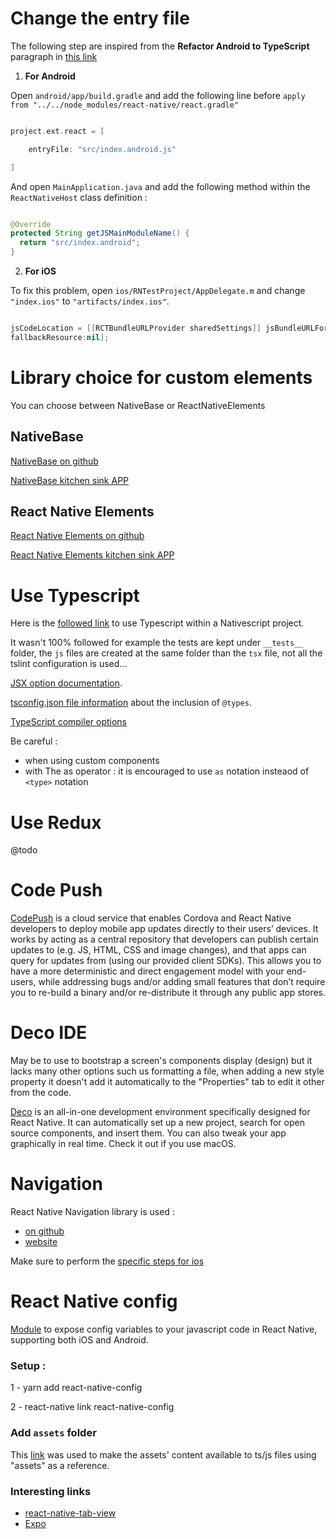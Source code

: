 # Change the entry file 

The following step are inspired from the **Refactor Android to TypeScript** paragraph in [this link](https://medium.com/@rintoj/react-native-with-typescript-40355a90a5d7)

1) **For Android** 

Open `android/app/build.gradle` and add the following line before `apply from "../../node_modules/react-native/react.gradle"`

```` gradle

project.ext.react = [

    entryFile: "src/index.android.js"

]

````

And open `MainApplication.java` and add the following method within the `ReactNativeHost` class definition :

```` java

@Override
protected String getJSMainModuleName() {
  return "src/index.android";
}

````

2) **For iOS**

To fix this problem, open `ios/RNTestProject/AppDelegate.m` and change `"index.ios"` to `"artifacts/index.ios"`.

```` Swift

jsCodeLocation = [[RCTBundleURLProvider sharedSettings]] jsBundleURLForBundleRoot:@"src/js/index.ios" 
fallbackResource:nil];

````

# Library choice for custom elements

You can choose between NativeBase or ReactNativeElements

## NativeBase 

[NativeBase on github](https://github.com/GeekyAnts/NativeBase)

[NativeBase kitchen sink APP](https://github.com/GeekyAnts/NativeBase-KitchenSink)

## React Native Elements

[React Native Elements on github](https://github.com/react-native-training/react-native-elements)

[React Native Elements kitchen sink APP](https://github.com/react-native-training/react-native-hackathon-starter)

# Use Typescript

Here is the [followed link](https://medium.com/@rintoj/react-native-with-typescript-40355a90a5d7) to use Typescript within a Nativescript project.

It wasn't 100% followed for example the tests are kept under `__tests__` folder, the `js` files are created at the same folder than the `tsx` file, not all the tslint configuration is used...

[JSX option documentation](https://www.typescriptlang.org/docs/handbook/jsx.html). 

[tsconfig.json file information](https://www.typescriptlang.org/docs/handbook/tsconfig-json.html) about the inclusion of `@types`.

[TypeScript compiler options](https://www.typescriptlang.org/docs/handbook/compiler-options.html)

Be careful :
* when using custom components
* with The as operator : it is encouraged to use `as` notation insteaod of `<type>` notation

# Use Redux

@todo

# Code Push

[CodePush](https://microsoft.github.io/code-push/) is a cloud service that enables Cordova and React Native developers to deploy mobile app updates directly to their users’ devices. It works by acting as a central repository that developers can publish certain updates to (e.g. JS, HTML, CSS and image changes), and that apps can query for updates from (using our provided client SDKs). This allows you to have a more deterministic and direct engagement model with your end-users, while addressing bugs and/or adding small features that don’t require you to re-build a binary and/or re-distribute it through any public app stores.

# Deco IDE

May be to use to bootstrap a screen's components display (design) but it lacks many other options such us formatting a file, when adding a new style property it doesn't add it automatically to the "Properties" tab to edit it other from the code.

[Deco](https://www.decoide.org/) is an all-in-one development environment specifically designed for React Native. It can automatically set up a new project, search for open source components, and insert them. You can also tweak your app graphically in real time. Check it out if you use macOS.

                       
# Navigation 

React Native Navigation library is used :
  * [on github](https://github.com/wix/react-native-navigation)
  * [website](https://wix.github.io/react-native-navigation/#/)  
  
Make sure to perform the [specific steps for ios](https://wix.github.io/react-native-navigation/#/installation-ios)

# React Native config

[Module](https://github.com/luggit/react-native-config) to expose config variables to your javascript code in React Native, supporting both iOS and Android. 

### Setup :

1 - yarn add react-native-config

2 - react-native link react-native-config

### Add `assets` folder

This [link](https://medium.com/@davidjwoody/how-to-use-absolute-paths-in-react-native-6b06ae3f65d1) was used to make the assets' content available to ts/js files using "assets" as a reference.

### Interesting links

  * [react-native-tab-view](https://github.com/react-native-community/react-native-tab-view)
  * [Expo](https://expo.io/@satya164/react-native-tab-view-demos)
